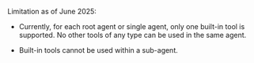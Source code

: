 
Limitation as of June 2025:

* Currently, for each root agent or single agent, only one built-in tool is supported. No other tools of any type can be used in the same agent.

* Built-in tools cannot be used within a sub-agent.

